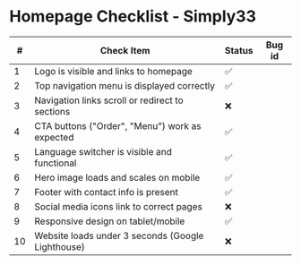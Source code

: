 # Homepage Checklist - Simply33

| #  | Check Item                                          | Status | Bug id |
|----|-----------------------------------------------------|--------|--------|
| 1  | Logo is visible and links to homepage               | ✅     |      |
| 2  | Top navigation menu is displayed correctly          | ✅     |      |
| 3  | Navigation links scroll or redirect to sections     | ❌     |      |
| 4  | CTA buttons ("Order", "Menu") work as expected      | ✅     |      |
| 5  | Language switcher is visible and functional         | ✅     |      |
| 6  | Hero image loads and scales on mobile               | ✅     |      |
| 7  | Footer with contact info is present                 | ✅     |      |
| 8  | Social media icons link to correct pages            | ❌     |      |
| 9  | Responsive design on tablet/mobile                  | ✅     |      |
| 10 | Website loads under 3 seconds (Google Lighthouse)   | ❌     |      |
